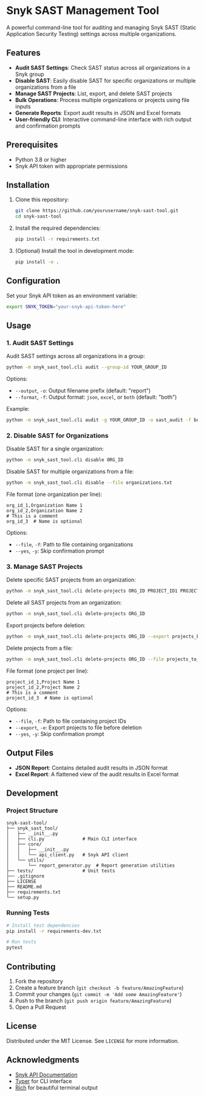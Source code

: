 # Snyk SAST Management Tool

A powerful command-line tool for auditing and managing Snyk SAST (Static Application Security Testing) settings across multiple organizations.

## Features

- **Audit SAST Settings**: Check SAST status across all organizations in a Snyk group
- **Disable SAST**: Easily disable SAST for specific organizations or multiple organizations from a file
- **Manage SAST Projects**: List, export, and delete SAST projects
- **Bulk Operations**: Process multiple organizations or projects using file inputs
- **Generate Reports**: Export audit results in JSON and Excel formats
- **User-friendly CLI**: Interactive command-line interface with rich output and confirmation prompts

## Prerequisites

- Python 3.8 or higher
- Snyk API token with appropriate permissions

## Installation

1. Clone this repository:
   ```bash
   git clone https://github.com/yourusername/snyk-sast-tool.git
   cd snyk-sast-tool
   ```

2. Install the required dependencies:
   ```bash
   pip install -r requirements.txt
   ```

3. (Optional) Install the tool in development mode:
   ```bash
   pip install -e .
   ```

## Configuration

Set your Snyk API token as an environment variable:

```bash
export SNYK_TOKEN="your-snyk-api-token-here"
```

## Usage

### 1. Audit SAST Settings

Audit SAST settings across all organizations in a group:

```bash
python -m snyk_sast_tool.cli audit --group-id YOUR_GROUP_ID
```

Options:
- `--output`, `-o`: Output filename prefix (default: "report")
- `--format`, `-f`: Output format: `json`, `excel`, or `both` (default: "both")

Example:
```bash
python -m snyk_sast_tool.cli audit -g YOUR_GROUP_ID -o sast_audit -f both
```

### 2. Disable SAST for Organizations

Disable SAST for a single organization:

```bash
python -m snyk_sast_tool.cli disable ORG_ID
```

Disable SAST for multiple organizations from a file:

```bash
python -m snyk_sast_tool.cli disable --file organizations.txt
```

File format (one organization per line):
```
org_id_1,Organization Name 1
org_id_2,Organization Name 2
# This is a comment
org_id_3  # Name is optional
```

Options:
- `--file`, `-f`: Path to file containing organizations
- `--yes`, `-y`: Skip confirmation prompt

### 3. Manage SAST Projects

Delete specific SAST projects from an organization:

```bash
python -m snyk_sast_tool.cli delete-projects ORG_ID PROJECT_ID1 PROJECT_ID2
```

Delete all SAST projects from an organization:
```bash
python -m snyk_sast_tool.cli delete-projects ORG_ID
```

Export projects before deletion:
```bash
python -m snyk_sast_tool.cli delete-projects ORG_ID --export projects_backup.csv
```

Delete projects from a file:
```bash
python -m snyk_sast_tool.cli delete-projects ORG_ID --file projects_to_delete.txt
```

File format (one project per line):
```
project_id_1,Project Name 1
project_id_2,Project Name 2
# This is a comment
project_id_3  # Name is optional
```

Options:
- `--file`, `-f`: Path to file containing project IDs
- `--export`, `-e`: Export projects to file before deletion
- `--yes`, `-y`: Skip confirmation prompt

## Output Files

- **JSON Report**: Contains detailed audit results in JSON format
- **Excel Report**: A flattened view of the audit results in Excel format

## Development

### Project Structure

```
snyk-sast-tool/
├── snyk_sast_tool/
│   ├── __init__.py
│   ├── cli.py              # Main CLI interface
│   ├── core/
│   │   ├── __init__.py
│   │   └── api_client.py   # Snyk API client
│   └── utils/
│       └── report_generator.py  # Report generation utilities
├── tests/                  # Unit tests
├── .gitignore
├── LICENSE
├── README.md
├── requirements.txt
└── setup.py
```

### Running Tests

```bash
# Install test dependencies
pip install -r requirements-dev.txt

# Run tests
pytest
```

## Contributing

1. Fork the repository
2. Create a feature branch (`git checkout -b feature/AmazingFeature`)
3. Commit your changes (`git commit -m 'Add some AmazingFeature'`)
4. Push to the branch (`git push origin feature/AmazingFeature`)
5. Open a Pull Request

## License

Distributed under the MIT License. See `LICENSE` for more information.

## Acknowledgments

- [Snyk API Documentation](https://snyk.docs.apiary.io/)
- [Typer](https://typer.tiangolo.com/) for CLI interface
- [Rich](https://github.com/willmcgugan/rich) for beautiful terminal output
